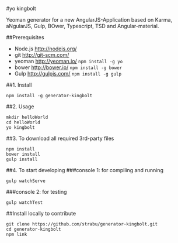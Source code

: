 #yo kingbolt

Yeoman generator for a new AngularJS-Application based on
Karma, aNgularJS, Gulp, BOwer, Typescript,
TSD and Angular-material.

##Prerequisites

- Node.js http://nodejs.org/
- git http://git-scm.com/
- yeoman http://yeoman.io/ `npm install -g yo`
- bower http://bower.io/ `npm install -g bower`
- Gulp http://gulpjs.com/ `npm install -g gulp`


##1. Install

```
npm install -g generator-kingbolt
```

##2. Usage

```
mkdir helloWorld
cd helloWorld
yo kingbolt
```

##3. To download all required 3rd-party files

```
npm install
bower install
gulp install
```

##4. To start developing
###console 1: for compiling and running

```
gulp watchServe
```
###console 2: for testing

```
gulp watchTest
```

##Install locally to contribute

```
git clone https://github.com/strabu/generator-kingbolt.git
cd generator-kingbolt
npm link
```
